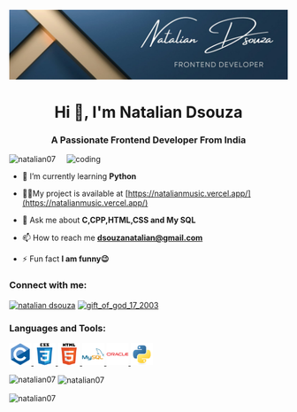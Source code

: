 ![logo](https://github.com/natalian07/natalian07/blob/main/Natalian%20Dsouza.jpg)
<h1 align="center">Hi 👋, I'm Natalian Dsouza</h1>
<h3 align="center">A Passionate Frontend Developer From India</h3>

<img align="right" alt="coding" width="400" src="https://camo.githubusercontent.com/cae12fddd9d6982901d82580bdf321d81fb299141098ca1c2d4891870827bf17/68747470733a2f2f6d69726f2e6d656469756d2e636f6d2f6d61782f313336302f302a37513379765349765f7430696f4a2d5a2e676966"> 

<p align="left"> <img src="https://komarev.com/ghpvc/?username=natalian07&label=Profile%20views&color=0e75b6&style=flat" alt="natalian07" /> </p>

- 🌱 I’m currently learning **Python**

- 👨‍💻My project is available at [https://natalianmusic.vercel.app/](https://natalianmusic.vercel.app/)

- 💬 Ask me about **C,CPP,HTML,CSS and My SQL**

- 📫 How to reach me **dsouzanatalian@gmail.com**

- ⚡ Fun fact **I am funny😉**

<h3 align="left">Connect with me:</h3>
<p align="left">
<a href="https://fb.com/natalian dsouza" target="blank"><img align="center" src="https://raw.githubusercontent.com/rahuldkjain/github-profile-readme-generator/master/src/images/icons/Social/facebook.svg" alt="natalian dsouza" height="30" width="40" /></a>
<a href="https://instagram.com/gift_of_god_17_2003" target="blank"><img align="center" src="https://raw.githubusercontent.com/rahuldkjain/github-profile-readme-generator/master/src/images/icons/Social/instagram.svg" alt="gift_of_god_17_2003" height="30" width="40" /></a>
</p>

<h3 align="left">Languages and Tools:</h3>
<p align="left"> <a href="https://www.cprogramming.com/" target="_blank" rel="noreferrer"> <img src="https://raw.githubusercontent.com/devicons/devicon/master/icons/c/c-original.svg" alt="c" width="40" height="40"/> </a> <a href="https://www.w3schools.com/css/" target="_blank" rel="noreferrer"> <img src="https://raw.githubusercontent.com/devicons/devicon/master/icons/css3/css3-original-wordmark.svg" alt="css3" width="40" height="40"/> </a> <a href="https://www.w3.org/html/" target="_blank" rel="noreferrer"> <img src="https://raw.githubusercontent.com/devicons/devicon/master/icons/html5/html5-original-wordmark.svg" alt="html5" width="40" height="40"/> </a> <a href="https://www.mysql.com/" target="_blank" rel="noreferrer"> <img src="https://raw.githubusercontent.com/devicons/devicon/master/icons/mysql/mysql-original-wordmark.svg" alt="mysql" width="40" height="40"/> </a> <a href="https://www.oracle.com/" target="_blank" rel="noreferrer"> <img src="https://raw.githubusercontent.com/devicons/devicon/master/icons/oracle/oracle-original.svg" alt="oracle" width="40" height="40"/> </a> <a href="https://www.python.org" target="_blank" rel="noreferrer"> <img src="https://raw.githubusercontent.com/devicons/devicon/master/icons/python/python-original.svg" alt="python" width="40" height="40"/> </a> </p>

<p><img align="left" src="https://github-readme-stats.vercel.app/api/top-langs?username=natalian07&show_icons=true&locale=en&layout=compact" alt="natalian07" /></p>

<p>&nbsp;<img align="center" src="https://github-readme-stats.vercel.app/api?username=natalian07&show_icons=true&locale=en" alt="natalian07" /></p>

<p><img align="center" src="https://github-readme-streak-stats.herokuapp.com/?user=natalian07&" alt="natalian07" /></p>
